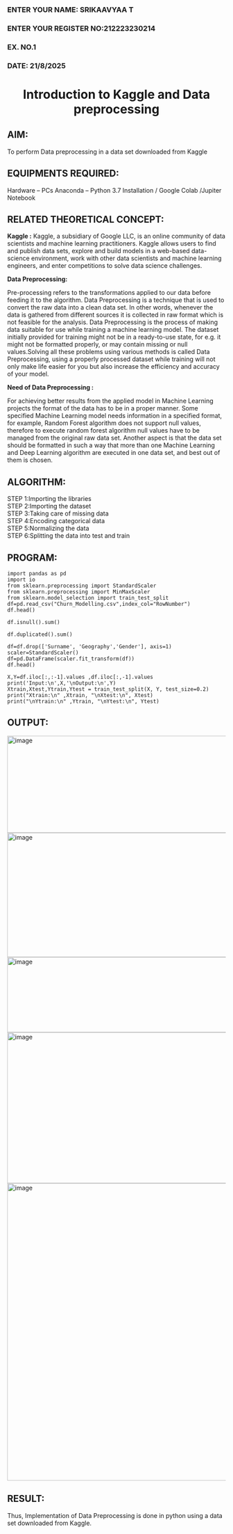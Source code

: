 <H3>ENTER YOUR NAME: SRIKAAVYAA T</H3>
<H3>ENTER YOUR REGISTER NO:212223230214</H3>
<H3>EX. NO.1</H3>
<H3>DATE: 21/8/2025</H3>
<H1 ALIGN =CENTER> Introduction to Kaggle and Data preprocessing</H1>

## AIM:

To perform Data preprocessing in a data set downloaded from Kaggle

## EQUIPMENTS REQUIRED:
Hardware – PCs
Anaconda – Python 3.7 Installation / Google Colab /Jupiter Notebook

## RELATED THEORETICAL CONCEPT:

**Kaggle :**
Kaggle, a subsidiary of Google LLC, is an online community of data scientists and machine learning practitioners. Kaggle allows users to find and publish data sets, explore and build models in a web-based data-science environment, work with other data scientists and machine learning engineers, and enter competitions to solve data science challenges.

**Data Preprocessing:**

Pre-processing refers to the transformations applied to our data before feeding it to the algorithm. Data Preprocessing is a technique that is used to convert the raw data into a clean data set. In other words, whenever the data is gathered from different sources it is collected in raw format which is not feasible for the analysis.
Data Preprocessing is the process of making data suitable for use while training a machine learning model. The dataset initially provided for training might not be in a ready-to-use state, for e.g. it might not be formatted properly, or may contain missing or null values.Solving all these problems using various methods is called Data Preprocessing, using a properly processed dataset while training will not only make life easier for you but also increase the efficiency and accuracy of your model.

**Need of Data Preprocessing :**

For achieving better results from the applied model in Machine Learning projects the format of the data has to be in a proper manner. Some specified Machine Learning model needs information in a specified format, for example, Random Forest algorithm does not support null values, therefore to execute random forest algorithm null values have to be managed from the original raw data set.
Another aspect is that the data set should be formatted in such a way that more than one Machine Learning and Deep Learning algorithm are executed in one data set, and best out of them is chosen.


## ALGORITHM:
STEP 1:Importing the libraries<BR>
STEP 2:Importing the dataset<BR>
STEP 3:Taking care of missing data<BR>
STEP 4:Encoding categorical data<BR>
STEP 5:Normalizing the data<BR>
STEP 6:Splitting the data into test and train<BR>

##  PROGRAM:
```
import pandas as pd                                               
import io
from sklearn.preprocessing import StandardScaler
from sklearn.preprocessing import MinMaxScaler
from sklearn.model_selection import train_test_split
df=pd.read_csv("Churn_Modelling.csv",index_col="RowNumber")        
df.head()

df.isnull().sum()

df.duplicated().sum()

df=df.drop(['Surname', 'Geography','Gender'], axis=1)               
scaler=StandardScaler()                                             
df=pd.DataFrame(scaler.fit_transform(df))
df.head()

X,Y=df.iloc[:,:-1].values ,df.iloc[:,-1].values                     
print('Input:\n',X,'\nOutput:\n',Y) 
Xtrain,Xtest,Ytrain,Ytest = train_test_split(X, Y, test_size=0.2)   
print("Xtrain:\n" ,Xtrain, "\nXtest:\n", Xtest)                     
print("\nYtrain:\n" ,Ytrain, "\nYtest:\n", Ytest)                   
```


## OUTPUT:
<img width="1051" height="223" alt="image" src="https://github.com/user-attachments/assets/760583f1-3410-42ce-9b09-ed2cfc475f37" />
<img width="654" height="286" alt="image" src="https://github.com/user-attachments/assets/fb9f5899-f951-4418-b53c-ac5c0d850df7" />
<img width="721" height="173" alt="image" src="https://github.com/user-attachments/assets/1718b9bc-326b-4fef-ad75-6f270f72c262" />
<img width="598" height="347" alt="image" src="https://github.com/user-attachments/assets/0001695e-1ec6-46cb-a3dc-319744d6f568" />
<img width="639" height="684" alt="image" src="https://github.com/user-attachments/assets/d0c227b0-c1fa-47ef-bbf4-363555bf63cf" />



## RESULT:
Thus, Implementation of Data Preprocessing is done in python  using a data set downloaded from Kaggle.


